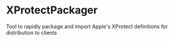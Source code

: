 XProtectPackager
================

Tool to rapidly package and import Apple's XProtect definitions for distribution to clients